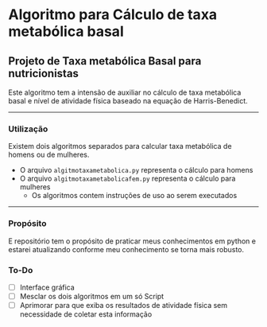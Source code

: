 # Algoritmo para Cálculo de taxa metabólica basal
## Projeto de Taxa metabólica Basal para nutricionistas

Este algoritmo tem a intensão de auxiliar no cálculo de taxa metabólica basal e nível de atividade física baseado na equação de Harris-Benedict.

---

### Utilização

Existem dois algoritmos separados para calcular taxa metabólica de homens ou de mulheres.
* O arquivo `algitmotaxametabolica.py` representa o cálculo para homens
* O arquivo `algitmotaxametabolicafem.py` representa o cálculo para mulheres
   * Os algoritmos contem instruções de uso ao serem executados

---

### Propósito
E repositório tem o propósito de praticar meus conhecimentos em python e estarei atualizando conforme meu conhecimento se torna mais robusto.
### To-Do
- [ ] Interface gráfica
- [ ] Mesclar os dois algoritmos em um só Script
- [ ] Aprimorar para que exiba os resultados de atividade física sem necessidade de coletar esta informação
